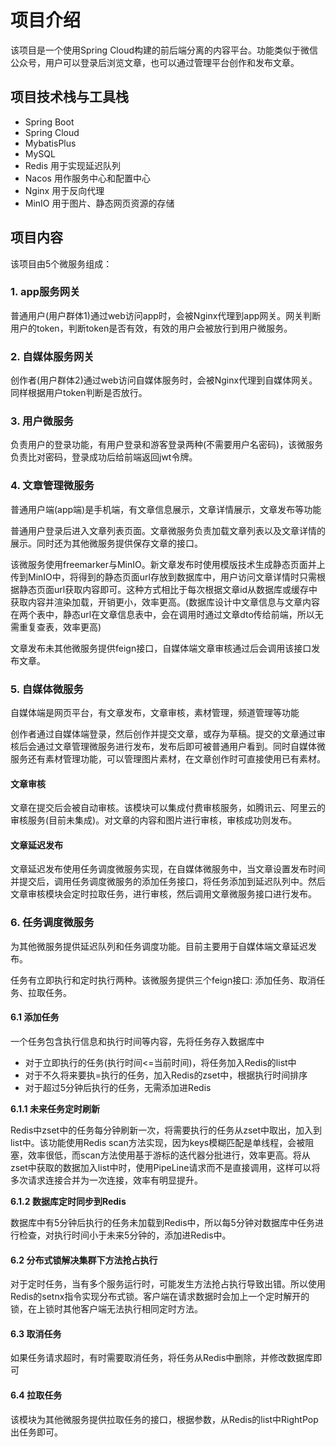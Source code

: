 # 项目介绍

该项目是一个使用Spring Cloud构建的前后端分离的内容平台。功能类似于微信公众号，用户可以登录后浏览文章，也可以通过管理平台创作和发布文章。

## 项目技术栈与工具栈

- Spring Boot
- Spring Cloud
- MybatisPlus
- MySQL
- Redis 用于实现延迟队列
- Nacos 用作服务中心和配置中心
- Nginx 用于反向代理
- MinIO 用于图片、静态网页资源的存储

## 项目内容

该项目由5个微服务组成：

### 1. app服务网关

普通用户(用户群体1)通过web访问app时，会被Nginx代理到app网关。网关判断用户的token，判断token是否有效，有效的用户会被放行到用户微服务。

### 2. 自媒体服务网关

创作者(用户群体2)通过web访问自媒体服务时，会被Nginx代理到自媒体网关。同样根据用户token判断是否放行。

### 3. 用户微服务

负责用户的登录功能，有用户登录和游客登录两种(不需要用户名密码)，该微服务负责比对密码，登录成功后给前端返回jwt令牌。

### 4. 文章管理微服务

普通用户端(app端)是手机端，有文章信息展示，文章详情展示，文章发布等功能

普通用户登录后进入文章列表页面。文章微服务负责加载文章列表以及文章详情的展示。同时还为其他微服务提供保存文章的接口。

该微服务使用freemarker与MinIO。新文章发布时使用模版技术生成静态页面并上传到MinIO中，将得到的静态页面url存放到数据库中，用户访问文章详情时只需根据静态页面url获取内容即可。这种方式相比于每次根据文章id从数据库或缓存中获取内容并渲染加载，开销更小，效率更高。(数据库设计中文章信息与文章内容在两个表中，静态url在文章信息表中，会在调用时通过文章dto传给前端，所以无需重复查表，效率更高)

文章发布未其他微服务提供feign接口，自媒体端文章审核通过后会调用该接口发布文章。

### 5. 自媒体微服务

自媒体端是网页平台，有文章发布，文章审核，素材管理，频道管理等功能

创作者通过自媒体端登录，然后创作并提交文章，或存为草稿。提交的文章通过审核后会通过文章管理微服务进行发布，发布后即可被普通用户看到。同时自媒体微服务还有素材管理功能，可以管理图片素材，在文章创作时可直接使用已有素材。

#### 文章审核

文章在提交后会被自动审核。该模块可以集成付费审核服务，如腾讯云、阿里云的审核服务(目前未集成)。对文章的内容和图片进行审核，审核成功则发布。

#### 文章延迟发布

文章延迟发布使用任务调度微服务实现，在自媒体微服务中，当文章设置发布时间并提交后，调用任务调度微服务的添加任务接口，将任务添加到延迟队列中。然后文章审核模块会定时拉取任务，进行审核，然后调用文章微服务接口进行发布。



### 6. 任务调度微服务

为其他微服务提供延迟队列和任务调度功能。目前主要用于自媒体端文章延迟发布。

任务有立即执行和定时执行两种。该微服务提供三个feign接口: 添加任务、取消任务、拉取任务。

#### 6.1 添加任务

一个任务包含执行信息和执行时间等内容，先将任务存入数据库中

- 对于立即执行的任务(执行时间<=当前时间)，将任务加入Redis的list中
- 对于不久将来要执=执行的任务，加入Redis的zset中，根据执行时间排序
- 对于超过5分钟后执行的任务，无需添加进Redis

**6.1.1 未来任务定时刷新**

Redis中zset中的任务每分钟刷新一次，将需要执行的任务从zset中取出，加入到list中。该功能使用Redis scan方法实现，因为keys模糊匹配是单线程，会被阻塞，效率很低，而scan方法使用基于游标的迭代器分批进行，效率更高。将从zset中获取的数据加入list中时，使用PipeLine请求而不是直接调用，这样可以将多次请求连接合并为一次连接，效率有明显提升。

**6.1.2 数据库定时同步到Redis**

数据库中有5分钟后执行的任务未加载到Redis中，所以每5分钟对数据库中任务进行检查，对执行时间小于未来5分钟的，添加进Redis中。

#### 6.2 分布式锁解决集群下方法抢占执行

对于定时任务，当有多个服务运行时，可能发生方法抢占执行导致出错。所以使用Redis的setnx指令实现分布式锁。客户端在请求数据时会加上一个定时解开的锁，在上锁时其他客户端无法执行相同定时方法。

#### 6.3 取消任务

如果任务请求超时，有时需要取消任务，将任务从Redis中删除，并修改数据库即可

#### 6.4 拉取任务

该模块为其他微服务提供拉取任务的接口，根据参数，从Redis的list中RightPop出任务即可。